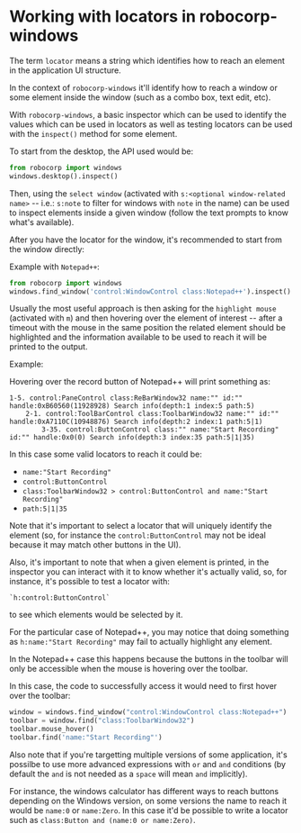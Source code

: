 # Working with locators in robocorp-windows

The term `locator` means a string which identifies how to reach an
element in the application UI structure.

In the context of `robocorp-windows` it'll identify how to reach a window
or some element inside the window (such as a combo box, text edit, etc).

With `robocorp-windows`, a basic inspector which can be used to identify
the values which can be used in locators as well as testing locators can
be used with the `inspect()` method for some element.

To start from the desktop, the API used would be:

```python
from robocorp import windows
windows.desktop().inspect()
```

Then, using the `select window` (activated with `s:<optional window-related name>` -- 
i.e.: `s:note` to filter for windows with `note` in the name) 
can be used to inspect elements inside a given window 
(follow the text prompts to know what's available).

After you have the locator for the window, it's recommended to start from the
window directly:

Example with `Notepad++`:

```python
from robocorp import windows
windows.find_window('control:WindowControl class:Notepad++').inspect()
```

Usually the most useful approach is then asking for the `highlight mouse` 
(activated with `m`) and then hovering over the element of interest -- after
a timeout with the mouse in the same position the related element should be
highlighted and the information available to be used to reach it will be
printed to the output.

Example:

Hovering over the record button of Notepad++ will print something as:

```
1-5. control:PaneControl class:ReBarWindow32 name:"" id:"" handle:0xB60560(11928928) Search info(depth:1 index:5 path:5)
    2-1. control:ToolBarControl class:ToolbarWindow32 name:"" id:"" handle:0xA7110C(10948876) Search info(depth:2 index:1 path:5|1)
        3-35. control:ButtonControl class:"" name:"Start Recording" id:"" handle:0x0(0) Search info(depth:3 index:35 path:5|1|35)
```

In this case some valid locators to reach it could be:

- `name:"Start Recording"`
- `control:ButtonControl`
- `class:ToolbarWindow32 > control:ButtonControl and name:"Start Recording"`
- `path:5|1|35`

Note that it's important to select a locator that will uniquely identify the
element (so, for instance the `control:ButtonControl` may not be ideal because
it may match other buttons in the UI).

Also, it's important to note that when a given element is printed, in the
inspector you can interact with it to know whether it's actually valid,
so, for instance, it's possible to test a locator with:

    `h:control:ButtonControl`

to see which elements would be selected by it.

For the particular case of Notepad++, you may notice that doing something
as `h:name:"Start Recording"` may fail to actually highlight any element.

In the Notepad++ case this happens because the buttons in the toolbar will
only be accessible when the mouse is hovering over the toolbar.

In this case, the code to successfully access it would need to first hover
over the toolbar:

```python
window = windows.find_window("control:WindowControl class:Notepad++")
toolbar = window.find("class:ToolbarWindow32")
toolbar.mouse_hover()
toolbar.find('name:"Start Recording"')
```

Also note that if you're targetting multiple versions of some application,
it's possilbe to use more advanced expressions with `or` and `and` conditions
(by default the `and` is not needed as a `space` will mean `and` implicitly).

For instance, the windows calculator has different ways to reach buttons 
depending on the Windows version, on some versions the name to reach
it would be `name:0` or `name:Zero`. In this case it'd be possible to
write a locator such as `class:Button and (name:0 or name:Zero)`.
